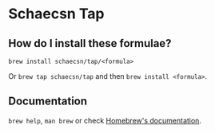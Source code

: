 # Schaecsn Tap

## How do I install these formulae?

`brew install schaecsn/tap/<formula>`

Or `brew tap schaecsn/tap` and then `brew install <formula>`.

## Documentation

`brew help`, `man brew` or check [Homebrew's documentation](https://docs.brew.sh).
